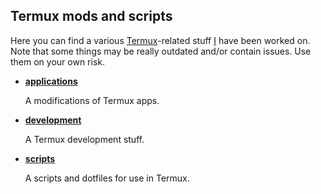 ## Termux mods and scripts

Here you can find a various [Termux](https://termux.com)-related stuff [I](https://github.com/xeffyr) have been worked on.
Note that some things may be really outdated and/or contain issues. Use them on your own risk.

* **[applications](./applications)**

  A modifications of Termux apps.

* **[development](./development)**

  A Termux development stuff.

* **[scripts](./scripts)**

  A scripts and dotfiles for use in Termux.
